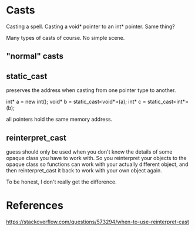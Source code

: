 # Casts

Casting a spell. Casting a void* pointer to an int* pointer. Same thing?

Many types of casts of course. No simple scene.

## "normal" casts

## static_cast

preserves the address when casting from one pointer type to another.

int* a = new int();
void* b = static_cast<void*>(a);
int* c = static_cast<int*>(b);

all pointers hold the same memory address.


## reinterpret_cast

guess should only be used when you don't know the details of some opaque class you have to work with. So you reinterpret your objects to the opaque class so functions can work with your actually different object, and then reinterpret_cast it back to work with your own object again.

To be honest, I don't really get the difference.


# References
https://stackoverflow.com/questions/573294/when-to-use-reinterpret-cast